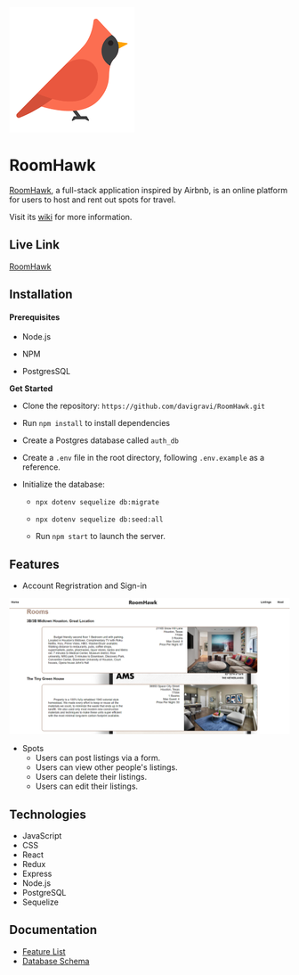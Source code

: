 ![alt text](https://github.com/davigravi/RoomHawk/blob/main/frontend/public/images/favicon.png "Favicon")

# **RoomHawk** 

[RoomHawk](https://room-hawk.herokuapp.com/), a full-stack application inspired by Airbnb, is an online platform for users to host and rent out spots for travel.

Visit its [wiki](https://github.com/davigravi/RoomHawk/wiki) for more information.

## **Live Link**

[RoomHawk](https://room-hawk.herokuapp.com/)

## **Installation**

#### **Prerequisites**

* Node.js

* NPM

* PostgresSQL

**Get Started**

* Clone the repository: `https://github.com/davigravi/RoomHawk.git`

* Run `npm install` to install dependencies

* Create a Postgres database called `auth_db`

* Create a `.env` file in the root directory, following `.env.example` as a reference.

* Initialize the database:

    * `npx dotenv sequelize db:migrate`

    * `npx dotenv sequelize db:seed:all`

    * Run `npm start` to launch the server.

## **Features**



* Account Regristration and Sign-in

![alt text](https://github.com/davigravi/RoomHawk/blob/main/frontend/public/images/readme1.png "View Listings")

* Spots
    * Users can post listings via a form.
    * Users can view other people's listings.
    * Users can delete their listings.
    * Users can edit their listings.

## **Technologies**

* JavaScript
* CSS
* React
* Redux
* Express
* Node.js
* PostgreSQL
* Sequelize

## **Documentation**


* [Feature List](https://github.com/davigravi/RoomHawk/wiki/Feature-List)
* [Database Schema](https://github.com/davigravi/RoomHawk/wiki/Database-Schema)
